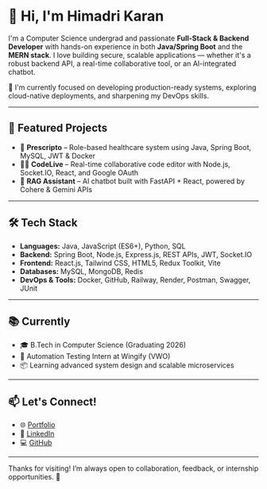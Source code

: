 # 👋 Hi, I'm Himadri Karan

I'm a Computer Science undergrad and passionate **Full-Stack & Backend Developer** with hands-on experience in both **Java/Spring Boot** and the **MERN stack**. I love building secure, scalable applications — whether it's a robust backend API, a real-time collaborative tool, or an AI-integrated chatbot.

🚀 I'm currently focused on developing production-ready systems, exploring cloud-native deployments, and sharpening my DevOps skills.

---

## 💼 Featured Projects
- 🔐 **Prescripto** – Role-based healthcare system using Java, Spring Boot, MySQL, JWT & Docker  
- 👨‍💻 **CodeLive** – Real-time collaborative code editor with Node.js, Socket.IO, React, and Google OAuth  
- 🧠 **RAG Assistant** – AI chatbot built with FastAPI + React, powered by Cohere & Gemini APIs  

---

## 🛠 Tech Stack
- **Languages:** Java, JavaScript (ES6+), Python, SQL  
- **Backend:** Spring Boot, Node.js, Express.js, REST APIs, JWT, Socket.IO  
- **Frontend:** React.js, Tailwind CSS, HTML5, Redux Toolkit, Vite  
- **Databases:** MySQL, MongoDB, Redis  
- **DevOps & Tools:** Docker, GitHub, Railway, Render, Postman, Swagger, JUnit  

---

## 📚 Currently
- 🎓 B.Tech in Computer Science (Graduating 2026)  
- 💼 Automation Testing Intern at Wingify (VWO)  
- 📦 Learning advanced system design and scalable microservices  

---

## 📫 Let's Connect!
- 🌐 [Portfolio](https://himadri.me)  
- 💼 [LinkedIn](https://linkedin.com/in/himadrikaran)  
- 💻 [GitHub](https://github.com/karanhimadri)  

---

Thanks for visiting! I’m always open to collaboration, feedback, or internship opportunities. 🙌
